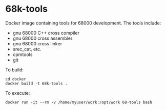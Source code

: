 # 68k-tools
Docker image containing tools for 68000 development.  The tools include:
* gnu 68000 C++ cross compiler
* gnu 68000 cross assembler
* gnu 68000 cross linker
* srec_cat, etc.
* cpmtools
* git

To build:

    cd docker
    docker build -t 68k-tools .
  
To execute:

    docker run -it --rm -v /home/myuser/work:/opt/work 68-tools bash
    
